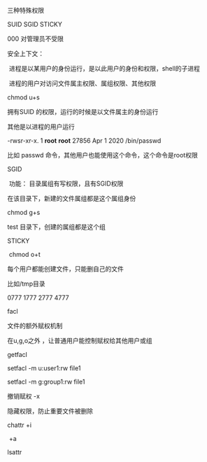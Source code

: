 三种特殊权限

SUID SGID STICKY

000 对管理员不受限

安全上下文：

​	进程是以某用户的身份运行，是以此用户的身份和权限，shell的子进程

​	进程的用户对访问文件属主权限、属组权限、其他权限



chmod u+s

拥有SUID 的权限，运行的时候是以文件属主的身份运行

其他是以进程的用户运行

-rwsr-xr-x. 1 **root** **root** 27856 Apr  1  2020 /bin/passwd

比如 passwd 命令，其他用户也能使用这个命令，这个命令是root权限



SGID 

​	功能： 目录属组有写权限，且有SGID权限

在该目录下，新建的文件属组都是这个属组身份

chmod g+s

test 目录下，创建的属组都是这个组



STICKY

​	chmod o+t

每个用户都能创建文件，只能删自己的文件

比如/tmp目录



0777 1777  2777 4777



facl 

文件的额外赋权机制

在u,g,o之外 ，让普通用户能控制赋权给其他用户或组

getfacl 

setfacl  -m u:user1:rw file1

setfacl -m g:group1:rw file1



撤销赋权 -x



隐藏权限，防止重要文件被删除

chattr  +i

​			+a

lsattr 